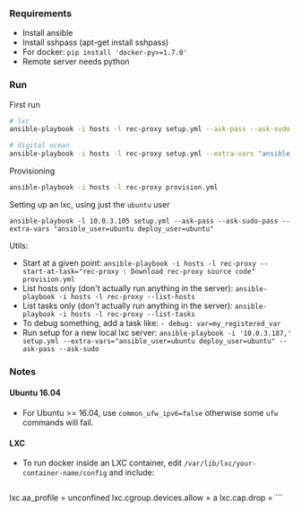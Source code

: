 ### Requirements

* Install ansible
* Install sshpass (apt-get install sshpass)
* For docker: `pip install 'docker-py>=1.7.0'`
* Remote server needs python

### Run

First run

```bash
# lxc
ansible-playbook -i hosts -l rec-proxy setup.yml --ask-pass --ask-sudo-pass --extra-vars "ansible_user=ubuntu common_ufw_ipv6=false"

# digital ocean
ansible-playbook -i hosts -l rec-proxy setup.yml --extra-vars "ansible_user=root"
```

Provisioning

```bash
ansible-playbook -i hosts -l rec-proxy provision.yml
```

Setting up an lxc, using just the `ubuntu` user

```
ansible-playbook -l 10.0.3.105 setup.yml --ask-pass --ask-sudo-pass --extra-vars "ansible_user=ubuntu deploy_user=ubuntu"
```

Utils:

* Start at a given point: `ansible-playbook -i hosts -l rec-proxy --start-at-task="rec-proxy : Download rec-proxy source code" provision.yml`
* List hosts only (don't actually run anything in the server): `ansible-playbook -i hosts -l rec-proxy --list-hosts`
* List tasks only (don't actually run anything in the server): `ansible-playbook -i hosts -l rec-proxy --list-tasks`
* To debug something, add a task like: `- debug: var=my_registered_var`
* Run setup for a new local lxc server: `ansible-playbook -i '10.0.3.187,' setup.yml --extra-vars="ansible_user=ubuntu deploy_user=ubuntu" --ask-pass --ask-sudo`

### Notes

#### Ubuntu 16.04

* For Ubuntu >= 16.04, use `common_ufw_ipv6=false` otherwise some `ufw` commands will fail.

#### LXC

* To run docker inside an LXC container, edit `/var/lib/lxc/your-container-name/config` and include:

    ```
lxc.aa_profile = unconfined
lxc.cgroup.devices.allow = a
lxc.cap.drop =
    ```

